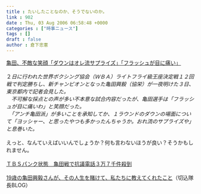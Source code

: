 ```yaml
---
title : たいしたことなのか、そうでないのか。
link : 902
date : Thu, 03 Aug 2006 06:58:48 +0000
categories : ["時事ニュース"]
tags : []
draft : false
author : 倉下忠憲
---
```


<A HREF="http://www.iza.ne.jp/news/newsarticle/sports/fight/13391/" TARGET="_blank">亀田、不敵な笑顔「ダウンはオレ流サプライズ」「フラッシュが目に痛い」</A><BR><BR>２<I>日に行われた世界ボクシング協会（ＷＢＡ）ライトフライ級王座決定戦１２回戦で判定勝ちし、新チャンピオンとなった亀田興毅（協栄）が一夜明けた３日、東京都内で記者会見した。<BR>　不可解な採点との声が多い不本意な試合内容だったが、亀田選手は「フラッシュが目に痛いわ」と笑顔だった。<BR>　「アンチ亀田派」が多いことを承知してか、１ラウンドのダウンの場面について「ヨッシャー、と思ったやつも多かったんちゃうか。おれ流のサプライズや」と息巻いた。</I><BR><BR>えっと、なんていえばいいんでしょうか？何も言わないほうが良い？そうかもしれません。<BR><BR><A HREF="http://www.iza.ne.jp/news/newsarticle/13390/" TARGET="_blank">ＴＢＳパンク状態　亀田戦で抗議電話３万７千件殺到</A><BR><BR><A HREF="http://column.chbox.jp/home/kiri/archives/blog/main/2006/08/03_054106.html" TARGET="_blank">19歳の亀田興毅さんが、その人生を賭けて、私たちに教えてくれたこと</A>（切込隊長BLOG）<br><br>
